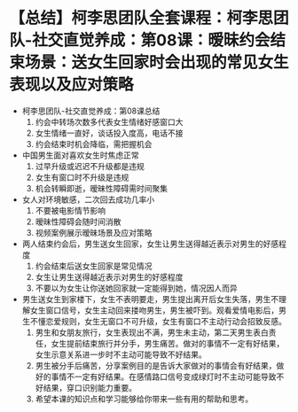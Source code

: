 # 【总结】柯李思团队全套课程：柯李思团队-社交直觉养成：第08课：暧昧约会结束场景：送女生回家时会出现的常见女生表现以及应对策略

-   柯李思团队-社交直觉养成：第08课总结
    1.  约会中转场次数多代表女生情绪好感窗口大
    2.  女生情绪一直好，谈话投入度高，电话不接
    3.  约会结束时机会降临，需把握机会
-   中国男生面对喜欢女生时焦虑正常
    1.  过早升级或迟迟不升级都是违规
    2.  女生有窗口时不升级是违规
    3.  机会转瞬即逝，暧昧性障碍需时间聚集
-   女人对环境敏感，二次回去成功几率小
    1.  不要被电影情节影响
    2.  暧昧性障碍会随时间消散
    3.  视频案例展示暧昧场景及应对策略
-   两人结束约会后，男生送女生回家，女生让男生送得越近表示对男生的好感程度
    1.  约会结束后送女生回家是常见情况
    2.  女生让男生送得越近表示对男生的好感程度
    3.  不要以为女生让你送她回家就一定能得到她，情况因人而异
-   男生送女生到家楼下，女生不表明要走，男生提出离开后女生失落，男生不理解女生窗口信号，女生主动回来搂吻男生，男生被吓到。观看爱情电影后，男生不懂恋爱规则，女生无窗口不可升级，女生有窗口不主动行动会招致反感。
    1.  男生和女朋友旅行，女生表现出不满，男生未主动，第二天男生表白责任，女生提前结束旅行并分手，男生痛苦。做对的事情不一定有好结果，女生示意关系进一步时不主动可能导致不好结果。
    2.  男生被分手后痛苦，分享案例目的是告诉大家做对的事情会有好结果，做好的事情不一定有好结果。在感情路口信号变成绿灯时不主动可能导致不好结果，穿口识别能力重要。
    3.  希望本课的知识点和学习能够给你带来一些有用的帮助和思考。